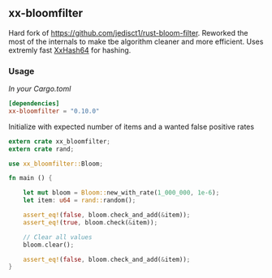 ## xx-bloomfilter

Hard fork of https://github.com/jedisct1/rust-bloom-filter. Reworked the most of the internals to make tbe algorithm
cleaner and more efficient. Uses extremly fast [XxHash64](https://docs.rs/twox-hash/1.4.2/twox_hash/struct.XxHash64.html) for hashing.

### Usage

*In your Cargo.toml*

```toml
[dependencies]
xx-bloomfilter = "0.10.0"
```

Initialize with expected number of items and a wanted false positive rates

```rust
extern crate xx_bloomfilter;
extern crate rand;

use xx_bloomfilter::Bloom;

fn main () {

    let mut bloom = Bloom::new_with_rate(1_000_000, 1e-6);
    let item: u64 = rand::random();

    assert_eq!(false, bloom.check_and_add(&item));
    assert_eq!(true, bloom.check(&item));

    // Clear all values
    bloom.clear();

    assert_eq!(false, bloom.check_and_add(&item));
}
```


